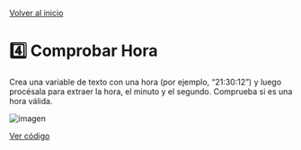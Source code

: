[Volver al inicio](https://github.com/LoganNDE/Ejercicios-PHP/tree/main/2-Ejercicios/#readme)
# 4️⃣ Comprobar Hora

Crea una variable de texto con una hora (por ejemplo, “21:30:12”) y luego procésala para extraer la hora, el minuto y el segundo. Comprueba si es una hora válida.

![imagen](RUTA_DE_IMAGEN)

[Ver código](https://github.com/LoganNDE/Ejercicios-PHP/tree/main/2-Ejercicios/ComprobarHora/comprueba_hora.php)
